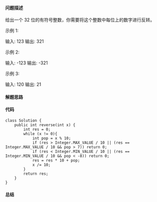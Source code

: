 #### 问题描述
给出一个 32 位的有符号整数，你需要将这个整数中每位上的数字进行反转。

示例 1:

输入: 123
输出: 321

示例 2:

输入: -123
输出: -321

示例 3:

输入: 120
输出: 21

#### 解题思路


#### 代码
    class Solution {
        public int reverse(int x) {
            int res = 0;
            while (x != 0){
                int pop = x % 10;
                if (res > Integer.MAX_VALUE / 10 || (res == Integer.MAX_VALUE / 10 && pop > 7)) return 0;
                if (res < Integer.MIN_VALUE / 10 || (res == Integer.MIN_VALUE / 10 && pop < -8)) return 0;
                res = res * 10 + pop;
                x /= 10; 
            }
            return res;
        }
    }

#### 总结
